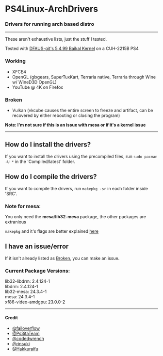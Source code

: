 # PS4Linux-ArchDrivers
### Drivers for running arch based distro
___
These aren't exhaustive lists, just the stuff I tested.

Tested with [DFAUS-git's 5.4.99 Baikal Kernel](https://github.com/DFAUS-git/ps4-linux-kernel-5.4.99-baikal) on a CUH-2215B PS4
### Working
* XFCE4
* OpenGL (glxgears, SuperTuxKart, Terraria native, Terraria through Wine w/ WineD3D OpenGL)
* YouTube @ 4K on Firefox
### Broken
* Vulkan (vkcube causes the entire screen to freeze and artifact, can be recovered by either rebooting or closing the program)

**Note: I'm not sure if this is an issue with mesa or if it's a kernel issue**

------------

## How do I install the drivers?
If you want to install the drivers using the precompiled files, run ```sudo pacman -U *``` in the 'Compiled/latest' folder.

## How do I compile the drivers?
If you want to compile the drivers, run ```makepkg -sr``` in each folder inside 'SRC'.

### Note for mesa:
You only need the **mesa**/**lib32-mesa** package, the other packages are extranious

`makepkg` and it's flags are better explained [here](https://archlinux.org/pacman/makepkg.8.html)
## I have an issue/error

If it isn't already listed as [Broken](#broken), you can make an issue.

### Current Package Versions:
lib32-libdrm: 2.4.124-1<br>
libdrm: 2.4.124-1<br>
lib32-mesa: 24.3.4-1<br>
mesa: 24.3.4-1<br>
xf86-video-amdgpu: 23.0.0-2<br>

-----------

#### Credit
- [@failoverflow](https://github.com/fail0verflow)
- [@Ps3itaTeam](https://github.com/Ps3itaTeam)
- [@codedwrench](https://github.com/codedwrench)
- [@rinsuki](https://github.com/rinsuki)
- [@Hakkuraifu](https://github.com/Hakkuraifu)
